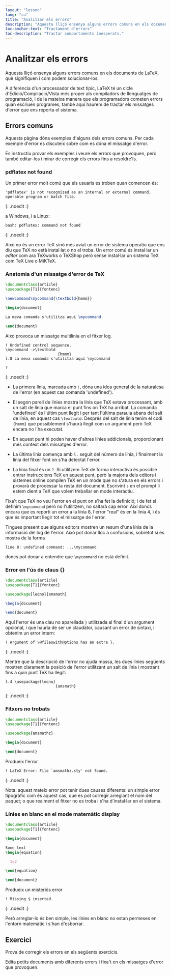 ```yaml
---
layout: "lesson"
lang: "ca"
title: "Analitzar els errors"
description: "Aquesta lliçó ensenya alguns errors comuns en els documents de LaTeX, què signifiquen i com podem solucionar-los."
toc-anchor-text: "Tractament d'errors"
toc-description: "Tractar comportaments inesperats."
---
```


# Analitzar els errors

<span
  class="summary">Aquesta lliçó ensenya alguns errors comuns en els documents de LaTeX, què signifiquen i com podem solucionar-los.</span>

A diferència d'un processador de text típic, LaTeX té un cicle d'Edició/Compilació/Vista més proper als compiladors de llenguatges de programació, i de la mateixa manera que els programadors cometen errors quan escriuen programes, també aquí haurem de tractar els missatges d'error que ens reporta el sistema.

## Errors comuns

Aquesta pàgina dóna exemples d'alguns dels errors comuns. Per cada exemple d'error es discuteix sobre com es dóna el missatge d'error.

És instructiu provar els exemples i veure els errors que provoquen, però també editar-los i mirar de corregir els errors fins a resoldre'ls.

### pdflatex not found

Un primer error molt comú que els usuaris es troben quan comencen és:

```
'pdflatex' is not recognized as an internal or external command,
operable program or batch file.
```
{: .noedit :}

a Windows, i a Linux:

```
bash: pdflatex: command not found
```
{: .noedit :}


Això no és un error TeX sinó més aviat un error de sistema operatiu que ens diu que TeX no està instal·lat o no el troba. Un error comú és instal·lar un _editor_ com ara TeXworks o TeXShop però sense instal·lar un sistema TeX com TeX Live o MiKTeX.

### Anatomia d'un missatge d'error de TeX

```latex
\documentclass{article}
\usepackage[T1]{fontenc}

\newcommand\mycommand{\textbold{hmmm}}

\begin{document}

La meva comanda s'utilitza aquí \mycommand.

\end{document}
```

Això provoca un missatge multilínia en el fitxer log.

```
! Undefined control sequence.
\mycommand ->\textbold 
                       {hmmm}
l.8 La meva comanda s'utilitza aquí \mycommand
                                      .
? 
```
{: .noedit :}

* La primera línia, marcada amb `!`, dóna una idea general de la naturalesa de l'error (en aquest cas comanda 'undefined').
* El segon parell de línies mostra la línia que TeX estava processant, amb un salt de línia que marca el punt fins on TeX ha arribat. La comanda 'undefined' és l'últim punt llegit i per tant l'última paraula abans del salt de línia, en aquest cas `\textbold`. Després del salt de línia tenim el codi `{hmmm}` que possiblement s'haurà llegit com un argument però TeX encara no l'ha executat.
* En aquest punt hi poden haver d'altres línies addicionals, proporcionant més context dels missatges d'error.
* La última línia comença amb `l.` seguit del número de línia, i finalment la línia del fitxer font on s'ha detectat l'error.

* La línia final és un `?`.  Si utilitzem TeX de forma interactiva és possible entrar instruccions TeX en aquest punt, però la majoria dels editors i sistemes online compilen TeX en un mode que no s'atura en els errors i provarà de processar la resta del document. Escrivint `s` en el prompt li estem dient a TeX que volem treballar en mode interactiu.

Fixa't que TeX no veu l'error en el punt on s'ha fet la definició; i de fet si definim `\mycommand` però no l'utilitzem, no saltarà cap error. Així doncs encara que es reporti un error a la línia 8, l'error "real" és en la línia 4, i és que és important llegir tot el missatge de l'error.

Tingues present que alguns editors mostren un resum d'una línia de la informació del log de l'error. Això pot donar lloc a confusions, sobretot si es mostra de la forma

`line 8: undefined command: ...\mycommand`

doncs pot donar a entendre que `\mycommand` no està definit.

### Error en l'ús de claus {}

```latex
\documentclass{article}
\usepackage[T1]{fontenc}

\usepackage[leqno}{amsmath}

\begin{document}

\end{document}
```

Aquí l'error és una clau no aparellada `}` utilitzada al final d'un argument opcional, i que hauria de ser un claudàtor, causant un error de sintaxi, i obtenim un error intern: 

```
! Argument of \@fileswith@ptions has an extra }.
```
{: .noedit :}

Mentre que la descripció de l'error no ajuda massa, les dues línies següents mostren clarament la posició de l'error utilitzant un salt de línia i mostrant fins a quin punt TeX ha llegit:

```
l.4 \usepackage[leqno}
                      {amsmath}
```
{: .noedit :}


### Fitxers no trobats

```latex
\documentclass{article}
\usepackage[T1]{fontenc}

\usepackage{amsmathz}

\begin{document}

\end{document}
```

Produeix l'error

```
! LaTeX Error: File `amsmathz.sty' not found.
```
{: .noedit :}

Nota: aquest mateix error pot tenir dues causes diferents: un simple error tipogràfic com és aquest cas, que es pot corregir arreglant el nom del paquet; o que realment el fitxer no es troba i s'ha d'instal·lar en el sistema.

### Línies en blanc en el mode matemàtic display

```latex
\documentclass{article}
\usepackage[T1]{fontenc}

\begin{document}

Some text
\begin{equation}

  1=2

\end{equation}

\end{document}
```

Produeix un misteriós error

```
! Missing $ inserted.
```
{: .noedit :}

Però arreglar-lo és ben simple, les línies en blanc no estan permeses en l'entorn matemàtic i s'han d'esborrar.

## Exercici

Prova de corregir els errors en els següents exercicis.

Edita petits documents amb diferents errors i fixa't en els missatges d'error que provoquen.

<script>
  window.addEventListener('load', function(){
      if(editors['pre2'] != null) editors['pre2'].moveCursorTo(3, 31, false);
      if(editors['pre4'] != null) editors['pre4'].moveCursorTo(3, 18, false);
      if(editors['pre7'] != null) editors['pre7'].moveCursorTo(3  , 20, false);
      if(editors['pre9'] != null) editors['pre9'].moveCursorTo(7, 0, false);
  }, false);
</script>
